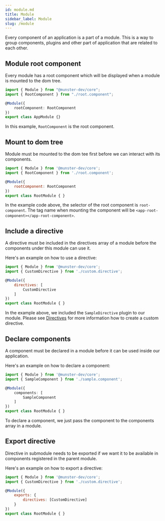 ```yaml
---
id: module.md
title: Module
sidebar_label: Module
slug: /module
---
```


Every component of an application is a part of a module.
This is a way to group components, plugins and other part of application that are related to each other.

## Module root component

Every module has a root component which will be displayed when a module is mounted to the dom tree.

```typescript
import { Module } from "@munster-dev/core";
import { RootComponent } from "./root.component";

@Module({
    rootComponent: RootComponent
})
export class AppModule {}
```

In this example, `RootComponent` is the root component.

## Mount to dom tree

Module must be mounted to the dom tee first before we can interact with its components.

```javascript
import { Module } from '@munster-dev/core';
import { RootComponent } from './root.component';

@Module({
    rootComponent: RootComponent
})
export class RootModule { }
```

In the example code above, the selector of the root component is `root-component`.
The tag name when mounting the component will be `<app-root-component></app-root-component>`.

## Include a directive

A directive must be included in the directives array of a module before the components under this module can use it.

Here's an example on how to use a directive:

```javascript
import { Module } from '@munster-dev/core';
import { CustomDirective } from './custom.directive';

@Module({
    directives: [
        CustomDirective
    ]
})
export class RootModule { }
```

In the example above, we included the `SampleDirective` plugin to our module.
Please see [Directives](/docs/directives) for more information how to create a custom directive.

## Declare components

A component must be declared in a module before it can be used inside our application.

Here's an example on how to declare a component:

```typescript
import { Module } from '@munster-dev/core';
import { SampleComponent } from './sample.component';

@Module({
    components: [
        SampleComponent
    ]
})
export class RootModule { }
```

To declare a component, we just pass the component to the components array in a module.

## Export directive

Directive in submodule needs to be exported if we want it to be available in components registered in the parent module.

Here's an example on how to export a directive:

```javascript
import { Module } from '@munster-dev/core';
import { CustomDirective } from './custom.directive';

@Module({
    exports: {
        directives: [CustomDirective]
    }
})
export class RootModule { }
```